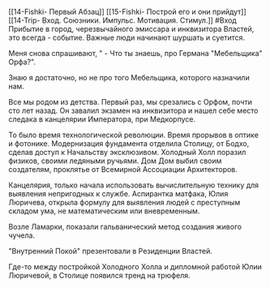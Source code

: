[[14-Fishki- Первый Абзац]]
[[15-Fishki- Построй его и они прийдут]]
[[14-Trip- Вход. Союзники. Импульс. Мотивация. Стимул.]]
#Вход
Прибытие в город, черезвычайного эмиссара и инквизитора Властей, это всегда - событие. Важные люди начинают шуршать и суетится. 

Меня снова спрашивают, " - Что ты знаешь, про Германа "Мебельщика" Орфа?".

Знаю я достаточно, но не про того Мебельщика, которого назначили нам. 

Все мы родом из детства. Первый раз, мы срезались с Орфом, почти сто лет назад. Он завалил экзамен на инквизитора и нашел себе место следака в канцелярии Императора, при Медкорпусе.  
  
То было время технологической революции. Время прорывов в оптике и фотонике. Модернизация фундамента отделила Столицу, от Бодхо, сделав доступ к Начальству эксклюзивом. Холодный Холл поразил физиков, своими ледяными ручьями. Дом Дом выбил своим создателям, проклятье от Всемирной Ассоциации Архитекторов. 

Канцелярия, только начала использовать вычислительную технику для выявления непригодных к службе. Аспирантка матфака, Юлия Люричева, открыла формулу для выявления людей с преступным складом ума, не математическим или вневременным. 

Возле Ламарки, показали гальванический метод создания живого чучела. 

"Внутренний Покой" презентовали в Резиденции Властей.  

Где-то между постройкой Холодного Холла и дипломной работой Юлии Люричевой, в Столице появился тренд на трюфеля.

